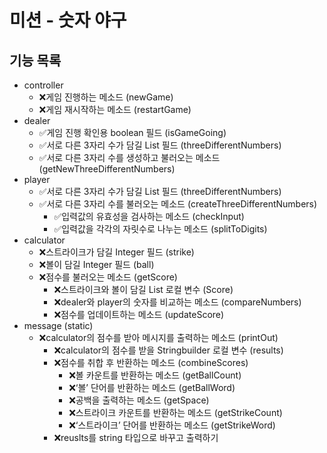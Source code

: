 # 미션 - 숫자 야구

## 기능 목록
- controller 
    - ❌게임 진행하는 메소드 (newGame)
    - ❌게임 재시작하는 메소드 (restartGame)
- dealer
    - ✅게임 진행 확인용 boolean 필드 (isGameGoing)
    - ✅서로 다른 3자리 수가 담길 List 필드 (threeDifferentNumbers)
    - ✅서로 다른 3자리 수를 생성하고 불러오는 메소드 (getNewThreeDifferentNumbers)
- player
    - ✅서로 다른 3자리 수가 담길 List 필드 (threeDifferentNumbers)
    - ✅서로 다른 3자리 수를 불러오는 메소드 (createThreeDifferentNumbers)
        - ✅입력값의 유효성을 검사하는 메소드 (checkInput)
        - ✅입력값을 각각의 자릿수로 나누는 메소드 (splitToDigits)
- calculator
    - ❌스트라이크가 담길 Integer 필드 (strike)
    - ❌볼이 담길 Integer 필드 (ball)
    - ❌점수를 불러오는 메소드 (getScore)
        - ❌스트라이크와 볼이 담길 List 로컬 변수 (Score)
        - ❌dealer와 player의 숫자를 비교하는 메소드 (compareNumbers)
        - ❌점수를 업데이트하는 메소드 (updateScore)
- message (static)
    - ❌calculator의 점수를 받아 메시지를 출력하는 메소드 (printOut)
        - ❌calculator의 점수를 받을 Stringbuilder 로컬 변수 (results)
        - ❌점수를 취합 후 반환하는 메소드 (combineScores)
            - ❌볼 카운트를 반환하는 메소드 (getBallCount)
            - ❌‘볼’ 단어를 반환하는 메소드 (getBallWord)
            - ❌공백을 출력하는 메소드 (getSpace)
            - ❌스트라이크 카운트를 반환하는 메소드 (getStrikeCount)
            - ❌‘스트라이크’ 단어를 반환하는 메소드 (getStrikeWord)
        - ❌reuslts를 string 타입으로 바꾸고 출력하기